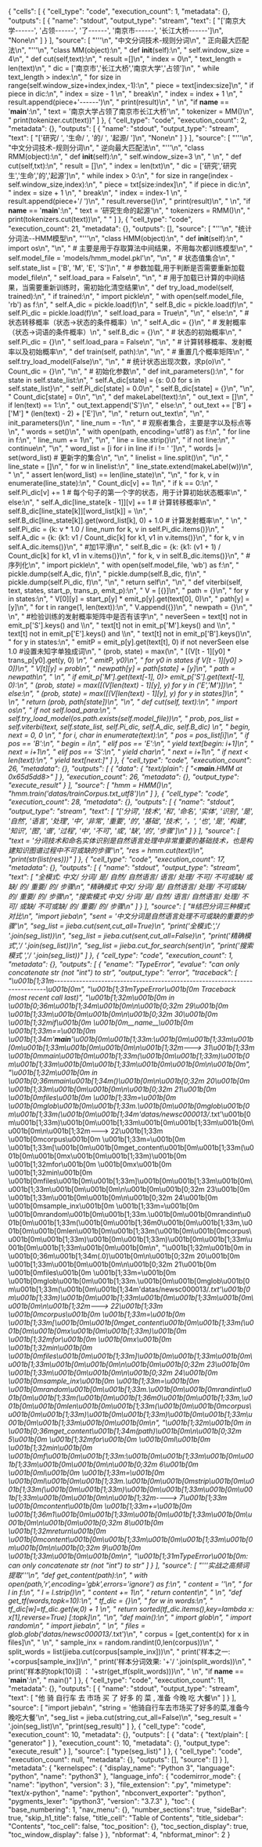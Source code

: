 {
 "cells": [
  {
   "cell_type": "code",
   "execution_count": 1,
   "metadata": {},
   "outputs": [
    {
     "name": "stdout",
     "output_type": "stream",
     "text": [
      "['南京大学------', '占领------', '了------', '南京市------', '长江大桥------']\n",
      "None\n"
     ]
    }
   ],
   "source": [
    "'''\n",
    "中文分词技术-规则分词\n",
    "  正向最大匹配法\n",
    "'''\n",
    "class MM(object):\n",
    "    def __init__(self):\n",
    "        self.window_size = 4\n",
    "    def cut(self,text):\n",
    "        result =[]\n",
    "        index = 0\n",
    "        text_length = len(text)\n",
    "        dic = ['南京市','长江大桥','南京大学','占领']\n",
    "        while text_length > index:\n",
    "            for size in range(self.window_size+index,index,-1):\n",
    "                piece = text[index:size]\n",
    "                if piece in dic:\n",
    "                    index = size - 1 \n",
    "                    break\n",
    "            index = index + 1 \n",
    "            result.append(piece+'------')\n",
    "        print(result)\n",
    "        \n",
    "if __name__ == '__main__':\n",
    "    text = '南京大学占领了南京市长江大桥'\n",
    "    tokenizer = MM()\n",
    "    print(tokenizer.cut(text))"
   ]
  },
  {
   "cell_type": "code",
   "execution_count": 2,
   "metadata": {},
   "outputs": [
    {
     "name": "stdout",
     "output_type": "stream",
     "text": [
      "['研究/ ', '生命/ ', '的/ ', '起源/ ']\n",
      "None\n"
     ]
    }
   ],
   "source": [
    "'''\n",
    "中文分词技术-规则分词\n",
    "  逆向最大匹配法\n",
    "'''\n",
    "class RMM(object):\n",
    "    def __init__(self):\n",
    "        self.window_size=3 \n",
    "    \n",
    "    def cut(self,txt):\n",
    "        result = []\n",
    "        index = len(txt)\n",
    "        dic = ['研究','研究生','生命','的','起源']\n",
    "        while index > 0:\n",
    "            for size in range(index - self.window_size,index):\n",
    "                piece = txt[size:index]\n",
    "                if piece in dic:\n",
    "                    index = size + 1 \n",
    "                    break\n",
    "            index = index-1 \n",
    "            result.append(piece+'/ ')\n",
    "        result.reverse()\n",
    "        print(result)\n",
    "        \n",
    "if __name__ == '__main__':\n",
    "    text = '研究生命的起源'\n",
    "    tokenizers = RMM()\n",
    "    print(tokenizers.cut(text))\n",
    "          "
   ]
  },
  {
   "cell_type": "code",
   "execution_count": 21,
   "metadata": {},
   "outputs": [],
   "source": [
    "'''\n",
    "统计分词法--HMM模型\n",
    "'''\n",
    "class HMM(object):\n",
    "    def __init__(self):\n",
    "        import os\n",
    "\n",
    "        # 主要是用于存取算法中间结果，不用每次都训练模型\n",
    "        self.model_file = 'models/hmm_model.pkl'\n",
    "\n",
    "        # 状态值集合\n",
    "        self.state_list = ['B', 'M', 'E', 'S']\n",
    "        # 参数加载,用于判断是否需要重新加载model_file\n",
    "        self.load_para = False\n",
    "\n",
    "    # 用于加载已计算的中间结果，当需要重新训练时，需初始化清空结果\n",
    "    def try_load_model(self, trained):\n",
    "        if trained:\n",
    "            import pickle\n",
    "            with open(self.model_file, 'rb') as f:\n",
    "                self.A_dic = pickle.load(f)\n",
    "                self.B_dic = pickle.load(f)\n",
    "                self.Pi_dic = pickle.load(f)\n",
    "                self.load_para = True\n",
    "\n",
    "        else:\n",
    "            # 状态转移概率（状态->状态的条件概率）\n",
    "            self.A_dic = {}\n",
    "            # 发射概率（状态->词语的条件概率）\n",
    "            self.B_dic = {}\n",
    "            # 状态的初始概率\n",
    "            self.Pi_dic = {}\n",
    "            self.load_para = False\n",
    "\n",
    "    # 计算转移概率、发射概率以及初始概率\n",
    "    def train(self, path):\n",
    "\n",
    "        # 重置几个概率矩阵\n",
    "        self.try_load_model(False)\n",
    "\n",
    "        # 统计状态出现次数，求p(o)\n",
    "        Count_dic = {}\n",
    "\n",
    "        # 初始化参数\n",
    "        def init_parameters():\n",
    "            for state in self.state_list:\n",
    "                self.A_dic[state] = {s: 0.0 for s in self.state_list}\n",
    "                self.Pi_dic[state] = 0.0\n",
    "                self.B_dic[state] = {}\n",
    "\n",
    "                Count_dic[state] = 0\n",
    "\n",
    "        def makeLabel(text):\n",
    "            out_text = []\n",
    "            if len(text) == 1:\n",
    "                out_text.append('S')\n",
    "            else:\n",
    "                out_text += ['B'] + ['M'] * (len(text) - 2) + ['E']\n",
    "\n",
    "            return out_text\n",
    "\n",
    "        init_parameters()\n",
    "        line_num = -1\n",
    "        # 观察者集合，主要是字以及标点等\n",
    "        words = set()\n",
    "        with open(path, encoding='utf8') as f:\n",
    "            for line in f:\n",
    "                line_num += 1\n",
    "\n",
    "                line = line.strip()\n",
    "                if not line:\n",
    "                    continue\n",
    "\n",
    "                word_list = [i for i in line if i != ' ']\n",
    "                words |= set(word_list)  # 更新字的集合\n",
    "\n",
    "                linelist = line.split()\n",
    "\n",
    "                line_state = []\n",
    "                for w in linelist:\n",
    "                    line_state.extend(makeLabel(w))\n",
    "                \n",
    "                assert len(word_list) == len(line_state)\n",
    "\n",
    "                for k, v in enumerate(line_state):\n",
    "                    Count_dic[v] += 1\n",
    "                    if k == 0:\n",
    "                        self.Pi_dic[v] += 1  # 每个句子的第一个字的状态，用于计算初始状态概率\n",
    "                    else:\n",
    "                        self.A_dic[line_state[k - 1]][v] += 1  # 计算转移概率\n",
    "                        self.B_dic[line_state[k]][word_list[k]] = \\\n",
    "                            self.B_dic[line_state[k]].get(word_list[k], 0) + 1.0  # 计算发射概率\n",
    "        \n",
    "        self.Pi_dic = {k: v * 1.0 / line_num for k, v in self.Pi_dic.items()}\n",
    "        self.A_dic = {k: {k1: v1 / Count_dic[k] for k1, v1 in v.items()}\n",
    "                      for k, v in self.A_dic.items()}\n",
    "        #加1平滑\n",
    "        self.B_dic = {k: {k1: (v1 + 1) / Count_dic[k] for k1, v1 in v.items()}\n",
    "                      for k, v in self.B_dic.items()}\n",
    "        #序列化\n",
    "        import pickle\n",
    "        with open(self.model_file, 'wb') as f:\n",
    "            pickle.dump(self.A_dic, f)\n",
    "            pickle.dump(self.B_dic, f)\n",
    "            pickle.dump(self.Pi_dic, f)\n",
    "\n",
    "        return self\n",
    "\n",
    "    def viterbi(self, text, states, start_p, trans_p, emit_p):\n",
    "        V = [{}]\n",
    "        path = {}\n",
    "        for y in states:\n",
    "            V[0][y] = start_p[y] * emit_p[y].get(text[0], 0)\n",
    "            path[y] = [y]\n",
    "        for t in range(1, len(text)):\n",
    "            V.append({})\n",
    "            newpath = {}\n",
    "            \n",
    "            #检验训练的发射概率矩阵中是否有该字\n",
    "            neverSeen = text[t] not in emit_p['S'].keys() and \\\n",
    "                text[t] not in emit_p['M'].keys() and \\\n",
    "                text[t] not in emit_p['E'].keys() and \\\n",
    "                text[t] not in emit_p['B'].keys()\n",
    "            for y in states:\n",
    "                emitP = emit_p[y].get(text[t], 0) if not neverSeen else 1.0 #设置未知字单独成词\n",
    "                (prob, state) = max(\n",
    "                    [(V[t - 1][y0] * trans_p[y0].get(y, 0) *\n",
    "                      emitP, y0)\n",
    "                     for y0 in states if V[t - 1][y0] > 0])\n",
    "                V[t][y] = prob\n",
    "                newpath[y] = path[state] + [y]\n",
    "            path = newpath\n",
    "            \n",
    "        if emit_p['M'].get(text[-1], 0)> emit_p['S'].get(text[-1], 0):\n",
    "            (prob, state) = max([(V[len(text) - 1][y], y) for y in ('E','M')])\n",
    "        else:\n",
    "            (prob, state) = max([(V[len(text) - 1][y], y) for y in states])\n",
    "        \n",
    "        return (prob, path[state])\n",
    "\n",
    "    def cut(self, text):\n",
    "        import os\n",
    "        if not self.load_para:\n",
    "            self.try_load_model(os.path.exists(self.model_file))\n",
    "        prob, pos_list = self.viterbi(text, self.state_list, self.Pi_dic, self.A_dic, self.B_dic)      \n",
    "        begin, next = 0, 0    \n",
    "        for i, char in enumerate(text):\n",
    "            pos = pos_list[i]\n",
    "            if pos == 'B':\n",
    "                begin = i\n",
    "            elif pos == 'E':\n",
    "                yield text[begin: i+1]\n",
    "                next = i+1\n",
    "            elif pos == 'S':\n",
    "                yield char\n",
    "                next = i+1\n",
    "        if next < len(text):\n",
    "            yield text[next:]"
   ]
  },
  {
   "cell_type": "code",
   "execution_count": 26,
   "metadata": {},
   "outputs": [
    {
     "data": {
      "text/plain": [
       "<__main__.HMM at 0x65d5dd8>"
      ]
     },
     "execution_count": 26,
     "metadata": {},
     "output_type": "execute_result"
    }
   ],
   "source": [
    "hmm = HMM()\n",
    "hmm.train('datas/trainCorpus.txt_utf8')\n"
   ]
  },
  {
   "cell_type": "code",
   "execution_count": 28,
   "metadata": {},
   "outputs": [
    {
     "name": "stdout",
     "output_type": "stream",
     "text": [
      "['分词', '技术', '和', '命名', '实体', '识别', '是', '自然', '语言', '处理', '中', '非常', '重要', '的', '基础', '技术', '，', '也', '是', '构建', '知识', '图', '谱', '过程', '中', '不可', '或', '缺', '的', '步骤']\n"
     ]
    }
   ],
   "source": [
    "text = '分词技术和命名实体识别是自然语言处理中非常重要的基础技术，也是构建知识图谱过程中不可或缺的步骤'\n",
    "res = hmm.cut(text)\n",
    "print(str(list(res)))"
   ]
  },
  {
   "cell_type": "code",
   "execution_count": 17,
   "metadata": {},
   "outputs": [
    {
     "name": "stdout",
     "output_type": "stream",
     "text": [
      "全模式: 中文/ 分词/ 是/ 自然/ 自然语言/ 语言/ 处理/ 不可/ 不可或缺/ 或缺/ 的/ 重要/ 的/ 步骤\n",
      "精确模式 中文/ 分词/ 是/ 自然语言/ 处理/ 不可或缺/ 的/ 重要/ 的/ 步骤\n",
      "搜索模式  中文/ 分词/ 是/ 自然/ 语言/ 自然语言/ 处理/ 不可/ 或缺/ 不可或缺/ 的/ 重要/ 的/ 步骤\n"
     ]
    }
   ],
   "source": [
    "#结巴分词三种模式对比\n",
    "import jieba\n",
    "sent = '中文分词是自然语言处理不可或缺的重要的步骤'\n",
    "seg_list = jieba.cut(sent,cut_all=True)\n",
    "print('全模式:','/ '.join(seg_list))\n",
    "seg_list = jieba.cut(sent,cut_all=False)\n",
    "print('精确模式','/ '.join(seg_list))\n",
    "seg_list = jieba.cut_for_search(sent)\n",
    "print('搜索模式 ','/ '.join(seg_list))"
   ]
  },
  {
   "cell_type": "code",
   "execution_count": 1,
   "metadata": {},
   "outputs": [
    {
     "ename": "TypeError",
     "evalue": "can only concatenate str (not \"int\") to str",
     "output_type": "error",
     "traceback": [
      "\u001b[1;31m---------------------------------------------------------------------------\u001b[0m",
      "\u001b[1;31mTypeError\u001b[0m                                 Traceback (most recent call last)",
      "\u001b[1;32m<ipython-input-1-59e8fc444f9b>\u001b[0m in \u001b[0;36m<module>\u001b[1;34m\u001b[0m\n\u001b[0;32m     29\u001b[0m \u001b[1;33m\u001b[0m\u001b[0m\n\u001b[0;32m     30\u001b[0m \u001b[1;32mif\u001b[0m \u001b[0m__name__\u001b[0m \u001b[1;33m==\u001b[0m \u001b[1;34m'__main__'\u001b[0m\u001b[1;33m:\u001b[0m\u001b[1;33m\u001b[0m\u001b[1;33m\u001b[0m\u001b[0m\n\u001b[1;32m---> 31\u001b[1;33m     \u001b[0mmain\u001b[0m\u001b[1;33m(\u001b[0m\u001b[1;33m)\u001b[0m\u001b[1;33m\u001b[0m\u001b[1;33m\u001b[0m\u001b[0m\n\u001b[0m",
      "\u001b[1;32m<ipython-input-1-59e8fc444f9b>\u001b[0m in \u001b[0;36mmain\u001b[1;34m()\u001b[0m\n\u001b[0;32m     20\u001b[0m \u001b[1;33m\u001b[0m\u001b[0m\n\u001b[0;32m     21\u001b[0m     \u001b[0mfiles\u001b[0m \u001b[1;33m=\u001b[0m \u001b[0mglob\u001b[0m\u001b[1;33m.\u001b[0m\u001b[0mglob\u001b[0m\u001b[1;33m(\u001b[0m\u001b[1;34m'datas/newsc000013/*.txt'\u001b[0m\u001b[1;33m)\u001b[0m\u001b[1;33m\u001b[0m\u001b[1;33m\u001b[0m\u001b[0m\n\u001b[1;32m---> 22\u001b[1;33m     \u001b[0mcorpus\u001b[0m \u001b[1;33m=\u001b[0m \u001b[1;33m[\u001b[0m\u001b[0mget_content\u001b[0m\u001b[1;33m(\u001b[0m\u001b[0mx\u001b[0m\u001b[1;33m)\u001b[0m \u001b[1;32mfor\u001b[0m \u001b[0mx\u001b[0m \u001b[1;32min\u001b[0m \u001b[0mfiles\u001b[0m\u001b[1;33m]\u001b[0m\u001b[1;33m\u001b[0m\u001b[1;33m\u001b[0m\u001b[0m\n\u001b[0m\u001b[0;32m     23\u001b[0m \u001b[1;33m\u001b[0m\u001b[0m\n\u001b[0;32m     24\u001b[0m     \u001b[0msample_inx\u001b[0m \u001b[1;33m=\u001b[0m \u001b[0mrandom\u001b[0m\u001b[1;33m.\u001b[0m\u001b[0mrandint\u001b[0m\u001b[1;33m(\u001b[0m\u001b[1;36m0\u001b[0m\u001b[1;33m,\u001b[0m\u001b[0mlen\u001b[0m\u001b[1;33m(\u001b[0m\u001b[0mcorpus\u001b[0m\u001b[1;33m)\u001b[0m\u001b[1;33m)\u001b[0m\u001b[1;33m\u001b[0m\u001b[1;33m\u001b[0m\u001b[0m\n",
      "\u001b[1;32m<ipython-input-1-59e8fc444f9b>\u001b[0m in \u001b[0;36m<listcomp>\u001b[1;34m(.0)\u001b[0m\n\u001b[0;32m     20\u001b[0m \u001b[1;33m\u001b[0m\u001b[0m\n\u001b[0;32m     21\u001b[0m     \u001b[0mfiles\u001b[0m \u001b[1;33m=\u001b[0m \u001b[0mglob\u001b[0m\u001b[1;33m.\u001b[0m\u001b[0mglob\u001b[0m\u001b[1;33m(\u001b[0m\u001b[1;34m'datas/newsc000013/*.txt'\u001b[0m\u001b[1;33m)\u001b[0m\u001b[1;33m\u001b[0m\u001b[1;33m\u001b[0m\u001b[0m\n\u001b[1;32m---> 22\u001b[1;33m     \u001b[0mcorpus\u001b[0m \u001b[1;33m=\u001b[0m \u001b[1;33m[\u001b[0m\u001b[0mget_content\u001b[0m\u001b[1;33m(\u001b[0m\u001b[0mx\u001b[0m\u001b[1;33m)\u001b[0m \u001b[1;32mfor\u001b[0m \u001b[0mx\u001b[0m \u001b[1;32min\u001b[0m \u001b[0mfiles\u001b[0m\u001b[1;33m]\u001b[0m\u001b[1;33m\u001b[0m\u001b[1;33m\u001b[0m\u001b[0m\n\u001b[0m\u001b[0;32m     23\u001b[0m \u001b[1;33m\u001b[0m\u001b[0m\n\u001b[0;32m     24\u001b[0m     \u001b[0msample_inx\u001b[0m \u001b[1;33m=\u001b[0m \u001b[0mrandom\u001b[0m\u001b[1;33m.\u001b[0m\u001b[0mrandint\u001b[0m\u001b[1;33m(\u001b[0m\u001b[1;36m0\u001b[0m\u001b[1;33m,\u001b[0m\u001b[0mlen\u001b[0m\u001b[1;33m(\u001b[0m\u001b[0mcorpus\u001b[0m\u001b[1;33m)\u001b[0m\u001b[1;33m)\u001b[0m\u001b[1;33m\u001b[0m\u001b[1;33m\u001b[0m\u001b[0m\n",
      "\u001b[1;32m<ipython-input-1-59e8fc444f9b>\u001b[0m in \u001b[0;36mget_content\u001b[1;34m(path)\u001b[0m\n\u001b[0;32m      5\u001b[0m         \u001b[1;32mfor\u001b[0m \u001b[0ml\u001b[0m \u001b[1;32min\u001b[0m \u001b[0mf\u001b[0m\u001b[1;33m:\u001b[0m\u001b[1;33m\u001b[0m\u001b[1;33m\u001b[0m\u001b[0m\n\u001b[0;32m      6\u001b[0m             \u001b[0ml\u001b[0m \u001b[1;33m=\u001b[0m \u001b[0ml\u001b[0m\u001b[1;33m.\u001b[0m\u001b[0mstrip\u001b[0m\u001b[1;33m(\u001b[0m\u001b[1;33m)\u001b[0m\u001b[1;33m\u001b[0m\u001b[1;33m\u001b[0m\u001b[0m\n\u001b[1;32m----> 7\u001b[1;33m             \u001b[0mcontent\u001b[0m \u001b[1;33m+=\u001b[0m \u001b[1;36m1\u001b[0m\u001b[1;33m\u001b[0m\u001b[1;33m\u001b[0m\u001b[0m\n\u001b[0m\u001b[0;32m      8\u001b[0m         \u001b[1;32mreturn\u001b[0m \u001b[0mcontent\u001b[0m\u001b[1;33m\u001b[0m\u001b[1;33m\u001b[0m\u001b[0m\n\u001b[0;32m      9\u001b[0m \u001b[1;33m\u001b[0m\u001b[0m\n",
      "\u001b[1;31mTypeError\u001b[0m: can only concatenate str (not \"int\") to str"
     ]
    }
   ],
   "source": [
    "'''实战之高频词提取'''\n",
    "def get_content(path):\n",
    "    with open(path,'r',encoding='gbk',errors='ignore') as f:\n",
    "        content = ''\n",
    "        for l in f:\n",
    "            l = l.strip()\n",
    "            content += 1\n",
    "        return content\n",
    "    \n",
    "def get_tf(words,topk=10):\n",
    "    tf_dic = {}\n",
    "    for w in words:\n",
    "        tf_dic[w]=tf_dic.get(w,0) + 1 \n",
    "    return sorted(tf_dic.items(),key=lambda x: x[1],reverse=True) [:topk]\n",
    "\n",
    "def main():\n",
    "    import glob\n",
    "    import random\n",
    "    import jieba\n",
    "    \n",
    "    files = glob.glob('datas/newsc000013/*.txt')\n",
    "    corpus = [get_content(x) for x in files]\n",
    "    \n",
    "    sample_inx = random.randint(0,len(corpus))\n",
    "    split_words = list(jieba.cut(corpus[sample_inx]))\n",
    "    print('样本之一: '+corpus[sample_inx])\n",
    "    print('样本分词效果: '+'/ '.join(split_words))\n",
    "    print('样本的topk(10)词 ： '+str(get_tf(split_words)))\n",
    "    \n",
    "if __name__ == '__main__':\n",
    "    main()"
   ]
  },
  {
   "cell_type": "code",
   "execution_count": 11,
   "metadata": {},
   "outputs": [
    {
     "name": "stdout",
     "output_type": "stream",
     "text": [
      "他 骑 自行车 去 市场 买 了 好多 的 菜 , 准备 今晚 吃 大餐\n"
     ]
    }
   ],
   "source": [
    "import jieba\n",
    "string = '他骑自行车去市场买了好多的菜,准备今晚吃大餐'\n",
    "seg_list = jieba.cut(string,cut_all=False)\n",
    "seg_result = ' '.join(seg_list)\n",
    "print(seg_result)"
   ]
  },
  {
   "cell_type": "code",
   "execution_count": 10,
   "metadata": {},
   "outputs": [
    {
     "data": {
      "text/plain": [
       "generator"
      ]
     },
     "execution_count": 10,
     "metadata": {},
     "output_type": "execute_result"
    }
   ],
   "source": [
    "type(seg_list)"
   ]
  },
  {
   "cell_type": "code",
   "execution_count": null,
   "metadata": {},
   "outputs": [],
   "source": []
  }
 ],
 "metadata": {
  "kernelspec": {
   "display_name": "Python 3",
   "language": "python",
   "name": "python3"
  },
  "language_info": {
   "codemirror_mode": {
    "name": "ipython",
    "version": 3
   },
   "file_extension": ".py",
   "mimetype": "text/x-python",
   "name": "python",
   "nbconvert_exporter": "python",
   "pygments_lexer": "ipython3",
   "version": "3.7.3"
  },
  "toc": {
   "base_numbering": 1,
   "nav_menu": {},
   "number_sections": true,
   "sideBar": true,
   "skip_h1_title": false,
   "title_cell": "Table of Contents",
   "title_sidebar": "Contents",
   "toc_cell": false,
   "toc_position": {},
   "toc_section_display": true,
   "toc_window_display": false
  }
 },
 "nbformat": 4,
 "nbformat_minor": 2
}
